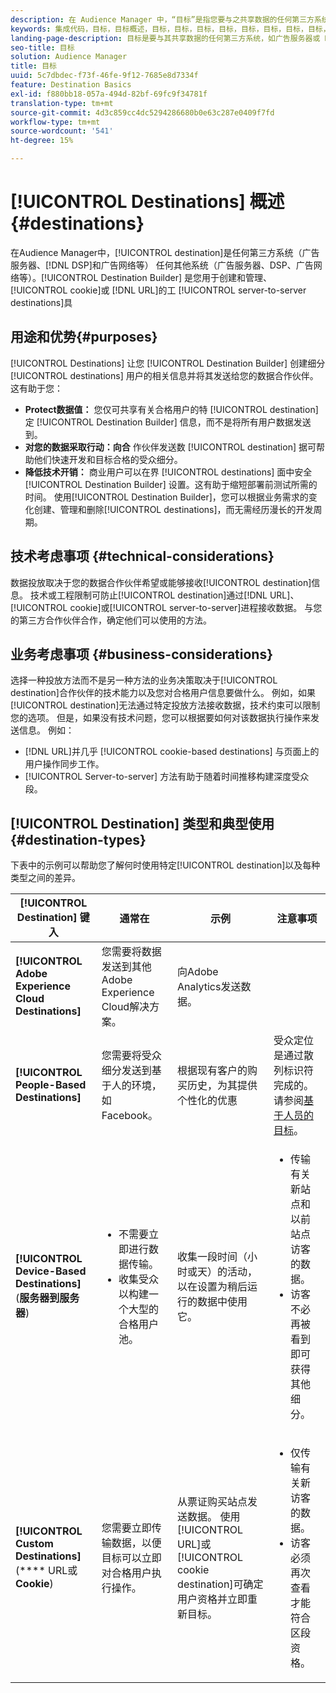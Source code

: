 ```yaml
---
description: 在 Audience Manager 中，“目标”是指您要与之共享数据的任何第三方系统任何其他系统（广告服务器、DSP、广告网络等）。“目标生成器”是一个用于创建和管理 Cookie、URL 或服务器到服务器目标的工具。
keywords: 集成代码，目标，目标概述，目标，目标，目标，目标，目标，目标，目标，目标，目标，目标，目标，目标，目标，目标，目标，目标，目标，目标，目标，目标，目标，目标，目标
landing-page-description: 目标是要与其共享数据的任何第三方系统，如广告服务器或 DSP。使用目标生成器创建和管理 Cookie、URL 或服务器到服务器目标。
seo-title: 目标
solution: Audience Manager
title: 目标
uuid: 5c7dbdec-f73f-46fe-9f12-7685e8d7334f
feature: Destination Basics
exl-id: f880bb18-057a-494d-82bf-69fc9f34781f
translation-type: tm+mt
source-git-commit: 4d3c859cc4dc5294286680b0e63c287e0409f7fd
workflow-type: tm+mt
source-wordcount: '541'
ht-degree: 15%

---
```


# [!UICONTROL Destinations] 概述 {#destinations}

在Audience Manager中，[!UICONTROL destination]是任何第三方系统（广告服务器、[!DNL DSP]和广告网络等） 任何其他系统（广告服务器、DSP、广告网络等）。[!UICONTROL Destination Builder] 是您用于创建和管理、 [!UICONTROL cookie]或 [!DNL URL]的工 [!UICONTROL server-to-server destinations]具

## 用途和优势{#purposes}

<!-- c_destinations.xml -->

[!UICONTROL Destinations] 让您 [!UICONTROL Destination Builder] 创建细分 [!UICONTROL destinations] 用户的相关信息并将其发送给您的数据合作伙伴。这有助于您：

* **Protect数据值：** 您仅可共享有关合格用户的特 [!UICONTROL destination]定 [!UICONTROL Destination Builder] 信息，而不是将所有用户数据发送到。
* **对您的数据采取行动：向合** 作伙伴发送数 [!UICONTROL destination] 据可帮助他们快速开发和目标合格的受众细分。
* **降低技术开销：** 商业用户可以在界 [!UICONTROL destinations] 面中安全 [!UICONTROL Destination Builder] 设置。这有助于缩短部署前测试所需的时间。 使用[!UICONTROL Destination Builder]，您可以根据业务需求的变化创建、管理和删除[!UICONTROL destinations]，而无需经历漫长的开发周期。

## 技术考虑事项 {#technical-considerations}

<!-- destination-delivery-methods.xml -->

数据投放取决于您的数据合作伙伴希望或能够接收[!UICONTROL destination]信息。 技术或工程限制可防止[!UICONTROL destination]通过[!DNL URL]、[!UICONTROL cookie]或[!UICONTROL server-to-server]进程接收数据。 与您的第三方合作伙伴合作，确定他们可以使用的方法。

## 业务考虑事项 {#business-considerations}

选择一种投放方法而不是另一种方法的业务决策取决于[!UICONTROL destination]合作伙伴的技术能力以及您对合格用户信息要做什么。 例如，如果[!UICONTROL destination]无法通过特定投放方法接收数据，技术约束可以限制您的选项。 但是，如果没有技术问题，您可以根据要如何对该数据执行操作来发送信息。 例如：

* [!DNL URL]并几乎 [!UICONTROL cookie-based destinations] 与页面上的用户操作同步工作。
* [!UICONTROL Server-to-server] 方法有助于随着时间推移构建深度受众段。

## [!UICONTROL Destination] 类型和典型使用  {#destination-types}

下表中的示例可以帮助您了解何时使用特定[!UICONTROL destination]以及每种类型之间的差异。

| [!UICONTROL Destination] 键入 | 通常在 | 示例 | 注意事项 |
|--- |--- |--- |--- |
| **[!UICONTROL Adobe Experience Cloud Destinations]** | 您需要将数据发送到其他Adobe Experience Cloud解决方案。 | 向Adobe Analytics发送数据。 |  |
| **[!UICONTROL People-Based Destinations]** | 您需要将受众细分发送到基于人的环境，如Facebook。 | 根据现有客户的购买历史，为其提供个性化的优惠 | 受众定位是通过散列标识符完成的。 请参阅[基于人员的目标](people-based-destinations-overview.md)。 |
| **[!UICONTROL Device-Based Destinations]** (**服务器到服务器**) | <ul><li>不需要立即进行数据传输。</li><li>收集受众以构建一个大型的合格用户池。</li></ul> | 收集一段时间（小时或天）的活动，以在设置为稍后运行的数据中使用它。 | <ul><li>传输有关新站点和以前站点访客的数据。 </li><li>访客不必再被看到即可获得其他细分。</li></ul> |
| **[!UICONTROL Custom Destinations]** (**** URL或 **Cookie**) | 您需要立即传输数据，以便目标可以立即对合格用户执行操作。 | 从票证购买站点发送数据。 使用[!UICONTROL URL]或[!UICONTROL cookie destination]可确定用户资格并立即重新目标。 | <ul><li>仅传输有关新访客的数据。 </li><li>访客必须再次查看才能符合区段资格。</li></ul> |
